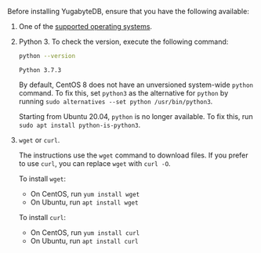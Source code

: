 <!--
+++
private = true
block_indexing = true
+++
-->

Before installing YugabyteDB, ensure that you have the following available:

1. One of the [supported operating systems](/stable/reference/configuration/operating-systems/).

1. Python 3. To check the version, execute the following command:

    ```sh
    python --version
    ```

    ```output
    Python 3.7.3
    ```

    By default, CentOS 8 does not have an unversioned system-wide `python` command. To fix this, set `python3` as the alternative for `python` by running `sudo alternatives --set python /usr/bin/python3`.

    Starting from Ubuntu 20.04, `python` is no longer available. To fix this, run `sudo apt install python-is-python3`.

1. `wget` or `curl`.

    The instructions use the `wget` command to download files. If you prefer to use `curl`, you can replace `wget` with `curl -O`.

    To install `wget`:

    - On CentOS, run `yum install wget`
    - On Ubuntu, run `apt install wget`

    To install `curl`:

    - On CentOS, run `yum install curl`
    - On Ubuntu, run `apt install curl`
